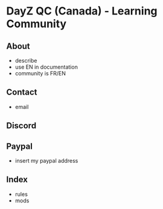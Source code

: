 # DayZ QC (Canada) - Learning Community

## About

* describe
* use EN in documentation
* community is FR/EN

## Contact

* email

## Discord

## Paypal

* insert my paypal address

## Index

* rules
* mods

